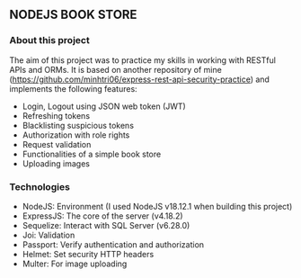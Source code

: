 ## NODEJS BOOK STORE

### About this project

The aim of this project was to practice my skills in working with RESTful APIs and ORMs. It is based on another repository of mine (https://github.com/minhtri06/express-rest-api-security-practice) and implements the following features:

-   Login, Logout using JSON web token (JWT)
-   Refreshing tokens
-   Blacklisting suspicious tokens
-   Authorization with role rights
-   Request validation
-   Functionalities of a simple book store
-   Uploading images

### Technologies

-   NodeJS: Environment (I used NodeJS v18.12.1 when building this project)
-   ExpressJS: The core of the server (v4.18.2)
-   Sequelize: Interact with SQL Server (v6.28.0)
-   Joi: Validation
-   Passport: Verify authentication and authorization
-   Helmet: Set security HTTP headers
-   Multer: For image uploading
